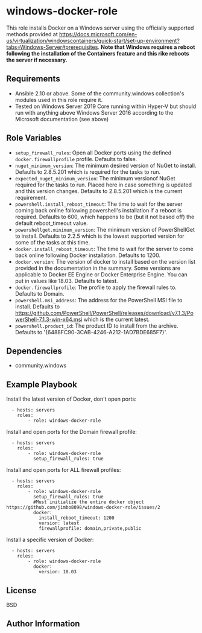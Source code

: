 windows-docker-role
=========

This role installs Docker on a Windows server using the officially supported methods provided at https://docs.microsoft.com/en-us/virtualization/windowscontainers/quick-start/set-up-environment?tabs=Windows-Server#prerequisites. **Note that Windows requires a reboot following the installation of the Containers feature and this rike reboots the server if necessary.**

Requirements
------------

- Ansible 2.10 or above. Some of the community.windows collection's modules used in this role require it.
- Tested on Windows Server 2019 Core running within Hyper-V but should run with anything above Windows Server 2016 according to the Microsoft documentation (see above)

Role Variables
--------------

- `setup_firewall_rules`: Open all Docker ports using the defined `docker.firewallprofile` profile. Defaults to false.
- `nuget_minimum_version`: The minimum desired version of NuGet to install. Defaults to 2.8.5.201 which is required for the tasks to run.
- `expected_nuget_minimum_version`: The minimum versionof NuGet required for the tasks to run. Placed here in case something is updated and this version changes. Defaults to 2.8.5.201 which is the current requirement.
- `powershell.install_reboot_timeout`: The time to wait for the server coming back online following powershell's installation if a reboot is required. Defaults to 600, which happens to be (but it not based off) the default reboot_timeout value.
- `powershellget.minimum_version`: The minimum version of PowerShellGet to install. Defaults to 2.2.5 which is the lowest supported version for some of the tasks at this time.
- `docker.install_reboot_timeout`: The time to wait for the server to come back online following Docker installation. Defaults to 1200.
- `docker.version`: The version of docker to install based on the version list provided in the documentation in the summary. Some versions are applicable to Docker EE Engine or Docker Enterprise Engine. You can put in values like 18.03. Defaults to latest.
- `docker.firewallprofile`: The profile to apply the firewall rules to. Defaults to Domain.
- `powershell.msi_address`: The address for the PowerShell MSI file to install. Defaults to https://github.com/PowerShell/PowerShell/releases/download/v7.1.3/PowerShell-7.1.3-win-x64.msi which is the current latest.
- `powershell.product_id`: The product ID to install from the archive. Defaults to '{6488FC90-3CAB-4246-A212-1AD7BDE685F7}'.

Dependencies
------------

- community.windows

Example Playbook
----------------

Install the latest version of Docker, don't open ports:

```
  - hosts: servers
    roles:
        - role: windows-docker-role
```

Install and open ports for the Domain firewall profile:
```
  - hosts: servers
    roles:
        - role: windows-docker-role
          setup_firewall_rules: true
```

Install and open ports for ALL firewall profiles:
```
  - hosts: servers
    roles:
        - role: windows-docker-role
          setup_firewall_rules: true
          #Must initialize the entire docker object https://github.com/jimbo8098/windows-docker-role/issues/2
          docker:
            install_reboot_timeout: 1200
            version: latest
            firewallprofile: domain,private,public
```

Install a specific version of Docker:
```
  - hosts: servers
    roles:
        - role: windows-docker-role
          docker:
            version: 18.03
```

License
-------

BSD

Author Information
------------------

